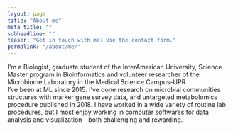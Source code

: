 ```yaml
---
layout: page
title: "About me"
meta_title: ""
subheadline: ""
teaser: "Get in touch with me? Use the contact form."
permalink: "/about/me/"
---
```

I'm a Biologist, graduate student of the InterAmerican University, Science Master program
in Bioinformatics and volunteer researcher of the Microbiome Laboratory in the Medical Science Campus-UPR.  
I’ve been at ML since 2015. I’ve done research on microbial communities structures with marker gene survey data,
and untargeted metabolomics procedure published in 2018. I have worked in a wide variety of routine lab procedures, 
but I most enjoy working in computer softwares for data analysis and visualization - both challenging and rewarding.


